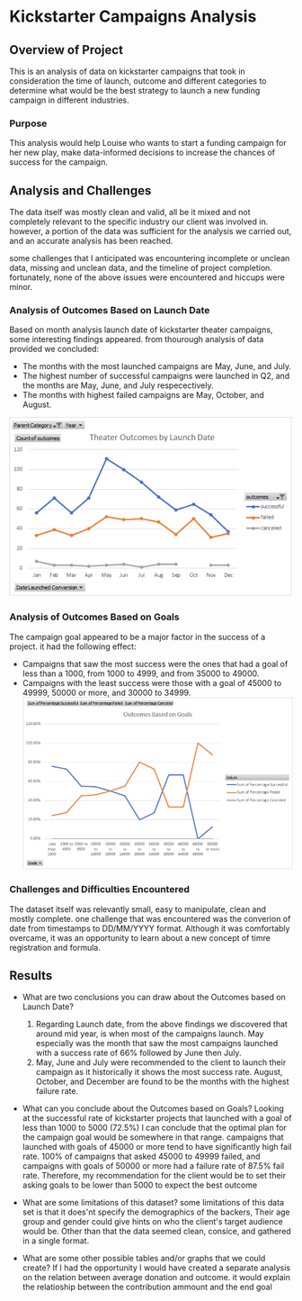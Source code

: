 # Kickstarter Campaigns Analysis

## **Overview of Project**
This is an analysis of data on kickstarter campaigns  that took in consideration the time of launch, outcome and different categories to determine what would be the best strategy to launch a new funding campaign in different industries.

### Purpose
This analysis would help Louise who wants to start a funding campaign for her new play, make data-informed decisions to increase the chances of success for the campaign.

## Analysis and Challenges
The data itself was mostly clean and valid, all be it mixed and not completely relevant to the specific industry our client was involved in. however,  a portion of the data was sufficient for the analysis we carried out, and an accurate analysis has been reached.

some challenges that I anticipated was encountering incomplete or unclean data, missing and unclean data, and the timeline of project completion. fortunately, none of the above issues were encountered and hiccups were minor.

### Analysis of Outcomes Based on Launch Date
Based on month analysis launch date of kickstarter theater campaigns, some interesting findings appeared.
from thourough analysis of data provided we concluded:
- The months with the most launched campaigns are May, June, and July. 
- The highest number of successful campaigns were launched in Q2, and the months are May, June, and July respecectively.
- The months with highest failed campaigns are May, October, and August.

![Chart displaying Outcomes vs Launch Date](https://github.com/A-Mossa/KickStarter-Analysis/blob/main/Theater_Outcomes_vs_Launch.png)

### Analysis of Outcomes Based on Goals
The campaign goal appeared to be a major factor in the success of a project. it had the following effect:
- Campaigns that saw the most success were the ones that had a goal of less than a 1000, from 1000 to 4999, and from 35000 to 49000.
- Campaigns with the least success were those with a goal of 45000 to 49999, 50000 or more, and 30000 to 34999.
![Outcomes vs Goals chart](https://github.com/A-Mossa/KickStarter-Analysis/blob/main/Outcomes_vs_Goals.png)
### Challenges and Difficulties Encountered
The dataset itself was relevantly small, easy to manipulate, clean and mostly complete. one challenge that was encountered was the converion of date from timestamps to DD/MM/YYYY format. Although it was comfortably overcame, it was an opportunity to learn about a new concept of timre registration and formula.

## Results

- What are two conclusions you can draw about the Outcomes based on Launch Date?
  1. Regarding Launch date, from the above findings we discovered that around mid year, is when most of the campaigns launch. May especially was the month that saw the most campaigns launched with a success rate of 66% followed by June then July.
  2. May, June and July were recommended to the client to launch their campaign as it historically it shows the most success rate. August, October, and December are found to be the months with the highest failure rate.

- What can you conclude about the Outcomes based on Goals?
Looking at the successful rate of kickstarter projects that launched with a goal of less than 1000 to 5000 (72.5%) I can conclude that the optimal plan for the campaign goal would be somewhere in that range.
campaigns that launched with goals of 45000 or more tend to have significantly high fail rate. 100% of campaigns that asked 45000 to 49999 failed, and campaigns with goals of 50000 or more had a failure rate of 87.5% fail rate.
Therefore, my recommendation for the client would be to set their asking goals to be lower than 5000 to expect the best outcome

- What are some limitations of this dataset?
some limitations of this data set is that it does'nt specify the demographics of the backers, Their age group and gender could give hints on who the client's target audience would be.
Other than that the data seemed clean, consice, and gathered in a single format.
- What are some other possible tables and/or graphs that we could create?
If I had the opportunity I would have created a separate analysis on the relation between average donation and outcome. it would explain the relatioship between the contribution ammount and the end goal
